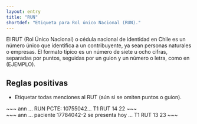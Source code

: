 ```yaml
---
layout: entry
title: "RUN"
shortdef: "Etiqueta para Rol único Nacional (RUN)."
---
```


El RUT (Rol Único Nacional) o cédula nacional de identidad en Chile es un número único que identifica a un contribuyente, ya sean personas naturales o empresas. El formato típico es un número de siete u ocho cifras, separadas por puntos, seguidas por un guion y un número o letra, como en (EJEMPLO).

## Reglas positivas

* Etiquetar todas menciones al RUT (aún si se omiten puntos o guion).


<div class="annotation-correct" markdown="1">
~~~ ann
... RUN PCTE: 10755042...
T1 RUT 14 22 
~~~
</div>

<div class="annotation-correct" markdown="1">
~~~ ann
... paciente 17784042-2 se presenta hoy ...
T1 RUT 13 23 
~~~
</div>



